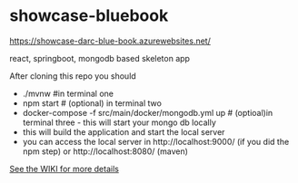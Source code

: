 # showcase-bluebook
https://showcase-darc-blue-book.azurewebsites.net/

react, springboot, mongodb based skeleton app

After cloning this repo you should
* ./mvnw #in terminal one
* npm start # (optional) in terminal two 
* docker-compose -f src/main/docker/mongodb.yml up # (optioal)in terminal three - this will start your mongo db locally
* this will build the application and start the local server
* you can access the local server in http://localhost:9000/ (if you did the npm step) or http://localhost:8080/ (maven)



[See the WIKI for more details](https://github.com/darc-blue-book/showcase-app/wiki)
